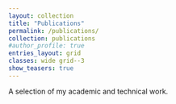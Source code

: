```yaml
---
layout: collection
title: "Publications"
permalink: /publications/
collection: publications
#author_profile: true
entries_layout: grid
classes: wide grid--3
show_teasers: true
---
```


A selection of my academic and technical work.

